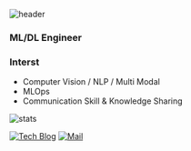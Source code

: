 
![header](https://capsule-render.vercel.app/api?type=waving&color=auto&height=200&section=header&text=Bo-lim%20&fontSize=90&fontAlignY=35)
### ML/DL Engineer
### Interst
- Computer Vision / NLP / Multi Modal
- MLOps
- Communication Skill & Knowledge Sharing

![stats](http://github-profile-summary-cards.vercel.app/api/cards/stats?username={bo-lim}&theme={github_dark})

[![Tech Blog](http://img.shields.io/badge/-Tech%20blog-white?style=flat-square&logo=velog&link=https://velog.io/@bo-lim)](https://velog.io/@bo-lim)
[![Mail](https://img.shields.io/badge/Gmail-d14836?style=flat-square&logo=Gmail&logoColor=white&link=mailto:ant67410@gmail.com)](mailto:ant67410@gmail.com)
	
